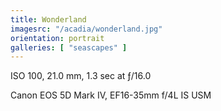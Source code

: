```yaml
---
title: Wonderland
imagesrc: "/acadia/wonderland.jpg"
orientation: portrait
galleries: [ "seascapes" ]
---
```


ISO 100, 21.0 mm, 1.3 sec at ƒ/16.0

Canon EOS 5D Mark IV, EF16-35mm f/4L IS USM

